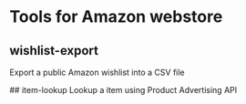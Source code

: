 # Tools for Amazon webstore

## wishlist-export 
Export a public Amazon wishlist into a CSV file

## item-lookup
Lookup a item using Product Advertising API 


